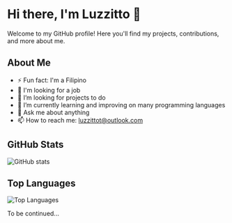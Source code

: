# Hi there, I'm Luzzitto 👋

Welcome to my GitHub profile! Here you'll find my projects, contributions, and more about me.

## About Me

- ⚡ Fun fact: I'm a Filipino
- 🎯 I'm looking for a job 
- 👯 I’m looking for projects to do
- 🌱 I’m currently learning and improving on many programming languages
- 💬 Ask me about anything
- 📫 How to reach me: [luzzittot@outlook.com](mailto:luzzittot@outlook.com)

## GitHub Stats

![GitHub stats](https://github-readme-stats.vercel.app/api?username=$$USERNAME$$&show_icons=true&theme=radical)

## Top Languages

![Top Languages](https://github-readme-stats.vercel.app/api/top-langs/?username=$$USERNAME$$&layout=compact&theme=radical)

To be continued...
